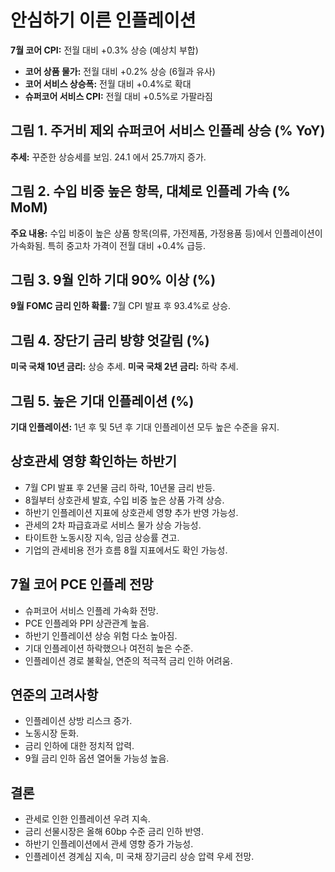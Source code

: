 # 안심하기 이른 인플레이션

**7월 코어 CPI:** 전월 대비 +0.3% 상승 (예상치 부합)

- **코어 상품 물가:** 전월 대비 +0.2% 상승 (6월과 유사)
- **코어 서비스 상승폭:** 전월 대비 +0.4%로 확대
- **슈퍼코어 서비스 CPI:** 전월 대비 +0.5%로 가팔라짐


## 그림 1. 주거비 제외 슈퍼코어 서비스 인플레 상승 (% YoY)

**추세:** 꾸준한 상승세를 보임. 24.1 에서 25.7까지 증가.

## 그림 2. 수입 비중 높은 항목, 대체로 인플레 가속 (% MoM)

**주요 내용:** 수입 비중이 높은 상품 항목(의류, 가전제품, 가정용품 등)에서 인플레이션이 가속화됨. 특히 중고차 가격이 전월 대비 +0.4% 급등.

## 그림 3. 9월 인하 기대 90% 이상 (%)

**9월 FOMC 금리 인하 확률:** 7월 CPI 발표 후 93.4%로 상승.

## 그림 4. 장단기 금리 방향 엇갈림 (%)

**미국 국채 10년 금리:** 상승 추세.
**미국 국채 2년 금리:** 하락 추세.

## 그림 5. 높은 기대 인플레이션 (%)

**기대 인플레이션:** 1년 후 및 5년 후 기대 인플레이션 모두 높은 수준을 유지.

## 상호관세 영향 확인하는 하반기

- 7월 CPI 발표 후 2년물 금리 하락, 10년물 금리 반등.
- 8월부터 상호관세 발효, 수입 비중 높은 상품 가격 상승.
- 하반기 인플레이션 지표에 상호관세 영향 추가 반영 가능성.
- 관세의 2차 파급효과로 서비스 물가 상승 가능성.
- 타이트한 노동시장 지속, 임금 상승률 견고.
- 기업의 관세비용 전가 흐름 8월 지표에서도 확인 가능성.


## 7월 코어 PCE 인플레 전망

- 슈퍼코어 서비스 인플레 가속화 전망.
- PCE 인플레와 PPI 상관관계 높음.
- 하반기 인플레이션 상승 위험 다소 높아짐.
- 기대 인플레이션 하락했으나 여전히 높은 수준.
- 인플레이션 경로 불확실, 연준의 적극적 금리 인하 어려움.


## 연준의 고려사항

- 인플레이션 상방 리스크 증가.
- 노동시장 둔화.
- 금리 인하에 대한 정치적 압력.
- 9월 금리 인하 옵션 열어둘 가능성 높음.


## 결론

- 관세로 인한 인플레이션 우려 지속.
- 금리 선물시장은 올해 60bp 수준 금리 인하 반영.
- 하반기 인플레이션에서 관세 영향 증가 가능성.
- 인플레이션 경계심 지속, 미 국채 장기금리 상승 압력 우세 전망.

